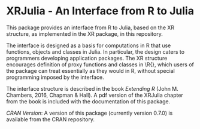 # XRJulia - An Interface from R to Julia

This package provides an interface from R to Julia, based on the XR
structure, as implemented in the XR package, in this repository.

The interface is designed as a basis for computations in R that use
functions, objects and classes in Julia.
In particular, the design caters to programmers developing application
packages.
The XR structure encourages definition of proxy functions and classes
in \R{}, which users of the package can treat essentially as they
would in R, without special programming imposed by the interface.

The interface structure is described in the book
*Extending R* (John M. Chambers, 2016, Chapman & Hall).
A pdf version of the XRJulia chapter from the book is included with the
documentation of this package.

*CRAN Version*: A version of this package (currently version 0.7.0) is
 available from the CRAN repository.
